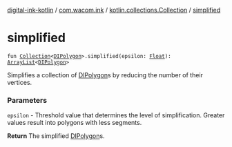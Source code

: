 [digital-ink-kotlin](../../index.md) / [com.wacom.ink](../index.md) / [kotlin.collections.Collection](index.md) / [simplified](./simplified.md)

# simplified

`fun `[`Collection`](https://kotlinlang.org/api/latest/jvm/stdlib/kotlin.collections/-collection/index.html)`<`[`DIPolygon`](../-d-i-polygon.md)`>.simplified(epsilon: `[`Float`](https://kotlinlang.org/api/latest/jvm/stdlib/kotlin/-float/index.html)`): `[`ArrayList`](https://kotlinlang.org/api/latest/jvm/stdlib/kotlin.collections/-array-list/index.html)`<`[`DIPolygon`](../-d-i-polygon.md)`>`

Simplifies a collection of [DIPolygon](../-d-i-polygon.md)s by reducing the number of their vertices.

### Parameters

`epsilon` - Threshold value that determines the level of simplification. Greater values result into polygons with less segments.

**Return**
The simplified [DIPolygon](../-d-i-polygon.md)s.

